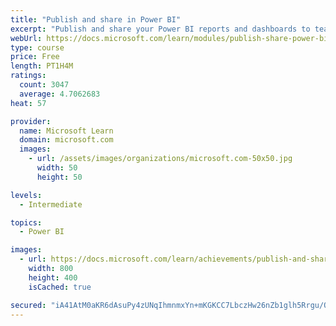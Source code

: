 ```yaml
---
title: "Publish and share in Power BI"
excerpt: "Publish and share your Power BI reports and dashboards to teammates in your organization or to everyone on the web."
webUrl: https://docs.microsoft.com/learn/modules/publish-share-power-bi/
type: course
price: Free
length: PT1H4M
ratings:
  count: 3047
  average: 4.7062683
heat: 57

provider:
  name: Microsoft Learn
  domain: microsoft.com
  images:
    - url: /assets/images/organizations/microsoft.com-50x50.jpg
      width: 50
      height: 50

levels:
  - Intermediate

topics:
  - Power BI

images:
  - url: https://docs.microsoft.com/learn/achievements/publish-and-share-with-power-bi-desktop-social.png
    width: 800
    height: 400
    isCached: true

secured: "iA41AtM0aKR6dAsuPy4zUNqIhmnmxYn+mKGKCC7LbczHw26nZb1glh5Rrgu/Oe2ZT4Tmcb+l6nQMPU2fX6iFUFVN6l4Sm35CbS9XPGm5iicO1fEeM6BzjqOa2z0NdpWwnhGkBmq4fm979b4+TJnzpnrEhgGkqERsUftqDHk4D+wvWjGl/2Ke3oEdEKIFdnVKN20HhwbO6KVuMk4f4RkIcdiLz3XtwrKMDVSdBcEJqDYX3QuuvGleBVXVGrB9Glv+f65J5PkBBgR/CNhYtSdWPfkPGeZ9xOC/FDdp5smk+NJUvqFscwzGwLwstHcRTmDmI+uZ8AUyP4eQrAdYNHyhy+SZbSOxt7lP8o8T1g/brUuQPkMIr7tY5JB4axuANCep5Dec20WMihbkxOPyX0DM6uMw2h1Ve/flZwonT62Er9M=;bJUUQPC7Cjx6/mEfQn94HQ=="
---
```


